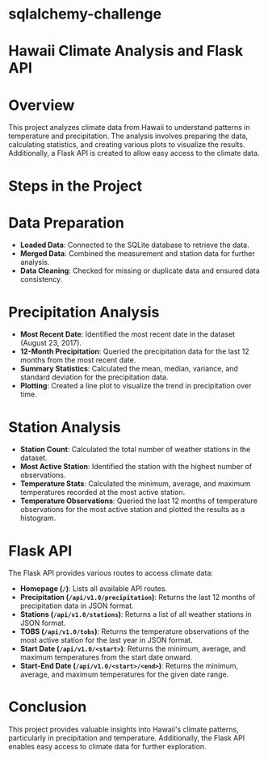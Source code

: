 # sqlalchemy-challenge

# Hawaii Climate Analysis and Flask API

# Overview
This project analyzes climate data from Hawaii to understand patterns in temperature and precipitation. The analysis involves preparing the data, calculating statistics, and creating various plots to visualize the results. Additionally, a Flask API is created to allow easy access to the climate data.

# Steps in the Project

# Data Preparation
- **Loaded Data**: Connected to the SQLite database to retrieve the data.
- **Merged Data**: Combined the measurement and station data for further analysis.
- **Data Cleaning**: Checked for missing or duplicate data and ensured data consistency.

# Precipitation Analysis
- **Most Recent Date**: Identified the most recent date in the dataset (August 23, 2017).
- **12-Month Precipitation**: Queried the precipitation data for the last 12 months from the most recent date.
- **Summary Statistics**: Calculated the mean, median, variance, and standard deviation for the precipitation data.
- **Plotting**: Created a line plot to visualize the trend in precipitation over time.

# Station Analysis
- **Station Count**: Calculated the total number of weather stations in the dataset.
- **Most Active Station**: Identified the station with the highest number of observations.
- **Temperature Stats**: Calculated the minimum, average, and maximum temperatures recorded at the most active station.
- **Temperature Observations**: Queried the last 12 months of temperature observations for the most active station and plotted the results as a histogram.

# Flask API
The Flask API provides various routes to access climate data:
- **Homepage (`/`)**: Lists all available API routes.
- **Precipitation (`/api/v1.0/precipitation`)**: Returns the last 12 months of precipitation data in JSON format.
- **Stations (`/api/v1.0/stations`)**: Returns a list of all weather stations in JSON format.
- **TOBS (`/api/v1.0/tobs`)**: Returns the temperature observations of the most active station for the last year in JSON format.
- **Start Date (`/api/v1.0/<start>`)**: Returns the minimum, average, and maximum temperatures from the start date onward.
- **Start-End Date (`/api/v1.0/<start>/<end>`)**: Returns the minimum, average, and maximum temperatures for the given date range.


# Conclusion
This project provides valuable insights into Hawaii's climate patterns, particularly in precipitation and temperature. Additionally, the Flask API enables easy access to climate data for further exploration.

